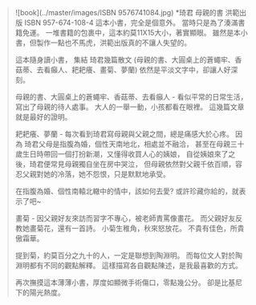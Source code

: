 > ![book](../master/images/ISBN 9576741084.jpg)
*琦君 母親的書 洪範出版 ISBN 957-674-108-4
>這本小書，完全是個意外。
>當時只是為了湊滿書籍免運。
>一堆書籍的包裹中，這本約莫11X15大小，著實顯眼。
>雖然是本小書，但製作一點也不馬虎，洪範出版真的不讓人失望的。
>
>這本隨身讀小書，
>集結 琦君幾篇散文
>(母親的書、大圓桌上的蒼蠅牢、香菇蒂、去看癲人、耙耙癢、畫菊、夢蘭)
>依然是平淡文字中，卻讓人好深刻。
>
>母親的書、大圓桌上的蒼蠅牢、香菇蒂、去看癲人 -
>看似平常的日常生活，寫出了母親的待人處事。
>大人的一舉一動，小孩都看在眼裡。
>這幾篇文章就是最好的證明。
>
>耙耙癢、夢蘭 - 
>每次看到琦君寫母親與父親之間，總是痛感大於心疼。
>因為
>琦君父母是指腹為婚，個性天南地北，相處並不融洽，
>甚至在母親三十歲生日時帶回一個打扮新潮，又懂得收買人心的姨娘，
>自從姨娘來了之後，琦君便常見母親獨自坐在房中哭泣，
>但母親依然對父親千依百順，容忍父親對她的冷落，她不怨恨，只是默默地承受。
>
>在指腹為婚、個性南轅北轍中的情中，該如何去愛?
>或許珍藏你給的，就表示了吧~
>
>畫菊 -
>因父親好友來訪而習字不專心，被老師責罵像畫花。
>而父親好友反教她畫菊花，還有一首詩。
>小菊生稚角，秋來怒放花。
>不貴有佳色，所貴傲霜華。
>
>提到菊，約莫百分之九十的人，一定是聯想到陶淵明。
>而每位文人對於陶淵明都有不同的觀點解釋。
>這樣描寫各自觀點陳述，是我最喜歡的方式。
>
>再次撫摸這本薄薄小書，厚度如顯微手術傷口，零點幾公分。
>卻是比基尼下的陽光熱度。
